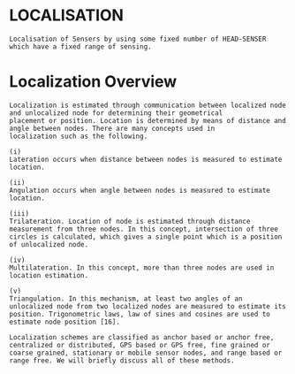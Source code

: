 # LOCALISATION
    Localisation of Sensers by using some fixed number of HEAD-SENSER which have a fixed range of sensing.

# Localization Overview
    Localization is estimated through communication between localized node and unlocalized node for determining their geometrical             placement or position. Location is determined by means of distance and angle between nodes. There are many concepts used in               localization such as the following.

    (i)	
    Lateration occurs when distance between nodes is measured to estimate location.

    (ii)	
    Angulation occurs when angle between nodes is measured to estimate location.

    (iii)	
    Trilateration. Location of node is estimated through distance measurement from three nodes. In this concept, intersection of three         circles is calculated, which gives a single point which is a position of unlocalized node.

    (iv)	
    Multilateration. In this concept, more than three nodes are used in location estimation.

    (v)	
    Triangulation. In this mechanism, at least two angles of an unlocalized node from two localized nodes are measured to estimate its         position. Trigonometric laws, law of sines and cosines are used to estimate node position [16].

    Localization schemes are classified as anchor based or anchor free, centralized or distributed, GPS based or GPS free, fine grained or     coarse grained, stationary or mobile sensor nodes, and range based or range free. We will briefly discuss all of these methods.
